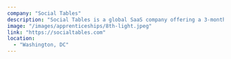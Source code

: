 ```yaml
---
company: "Social Tables"
description: "Social Tables is a global SaaS company offering a 3-month paid program targeting new developers without on the job work experience with the potential of a full-time offer to join the engineering team."
image: "/images/apprenticeships/8th-light.jpeg"
link: "https://socialtables.com"
location:
  - "Washington, DC"
---
```

